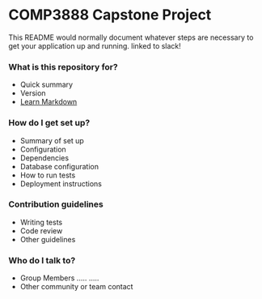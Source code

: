 # COMP3888 Capstone Project #

This README would normally document whatever steps are necessary to get your application up and running.
linked to slack!

### What is this repository for? ###

* Quick summary
* Version
* [Learn Markdown](https://bitbucket.org/tutorials/markdowndemo)

### How do I get set up? ###

* Summary of set up
* Configuration
* Dependencies
* Database configuration
* How to run tests
* Deployment instructions

### Contribution guidelines ###

* Writing tests
* Code review
* Other guidelines

### Who do I talk to? ###

* Group Members
    .....
    .....
* Other community or team contact
